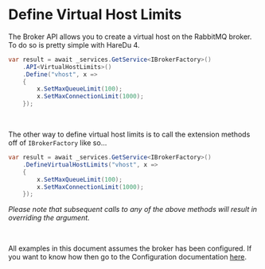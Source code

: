 # Define Virtual Host Limits

The Broker API allows you to create a virtual host on the RabbitMQ broker. To do so is pretty simple with HareDu 4.

```c#
var result = await _services.GetService<IBrokerFactory>()
    .API<VirtualHostLimits>()
    .Define("vhost", x =>
    {
        x.SetMaxQueueLimit(100);
        x.SetMaxConnectionLimit(1000);
    });
```
<br>

The other way to define virtual host limits is to call the extension methods off of ```IBrokerFactory``` like so...

```c#
var result = await _services.GetService<IBrokerFactory>()
    .DefineVirtualHostLimits("vhost", x =>
    {
        x.SetMaxQueueLimit(100);
        x.SetMaxConnectionLimit(1000);
    });
```

*Please note that subsequent calls to any of the above methods will result in overriding the argument.*

<br>

All examples in this document assumes the broker has been configured. If you want to know how then go to the Configuration documentation [here](https://github.com/ahives/HareDu3/blob/master/docs/configuration.md).

